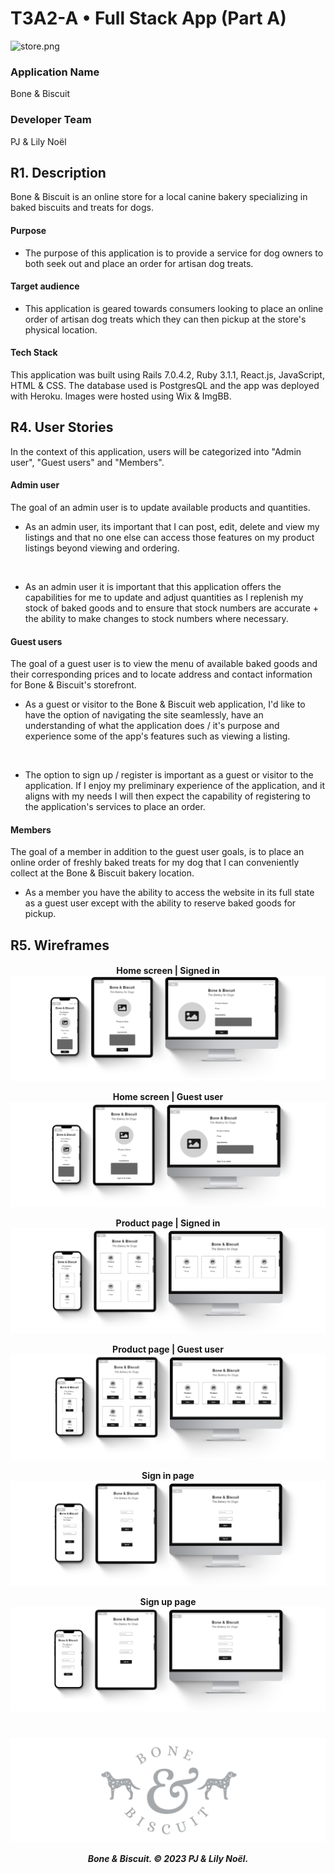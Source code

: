 # T3A2-A • Full Stack App (Part A)

![store.png](docs/store.png)

### Application Name
Bone & Biscuit

### Developer Team
PJ & Lily Noël

## R1. Description
Bone & Biscuit is an online store for a local canine bakery specializing in baked biscuits and treats for dogs. 

#### Purpose
- The purpose of this application is to provide a service for dog owners to both seek out and place an order for artisan dog treats. 

<!-- 

#### Functionality / Features
- User sign up / login 
- Create a new review
- Select a star rating 
- Edit & destroy own ratings  
  
- -->

#### Target audience 
- This application is geared towards consumers looking to place an online order of artisan dog treats which they can then pickup at the store's physical location. 

#### Tech Stack
This application was built using Rails 7.0.4.2, Ruby 3.1.1, React.js, JavaScript, HTML & CSS. The database used is PostgresQL and the app was deployed with Heroku. Images were hosted using Wix & ImgBB. <!-- may need to be updated closer to deployment -->

<!-- 
## R2. Dataflow Diagram 

## R3. Application Architecture Diagram -->

## R4. User Stories 
In the context of this application, users will be categorized into "Admin user", "Guest users" and "Members".

#### Admin user
The goal of an admin user is to update available products and quantities.

- As an admin user, its important that I can post, edit, delete and view my listings and that no one else can access those features on my product listings beyond viewing and ordering. 
<br>

- As an admin user it is important that this application offers the capabilities for me to update and adjust quantities as I replenish my stock of baked goods and to ensure that stock numbers are accurate + the ability to make changes to stock numbers where necessary. 

#### Guest users
The goal of a guest user is to view the menu of available baked goods and their corresponding prices and to locate address and contact information for Bone & Biscuit's storefront. 
<br>

- As a guest or visitor to the Bone & Biscuit web application, I'd like to have the option of navigating the site seamlessly, have an understanding of what the application does / it's purpose and experience some of the app's features such as viewing a listing. 
<br>

- The option to sign up / register is important as a guest or visitor to the application. If I enjoy my preliminary experience of the application, and it aligns with my needs I will then expect the capability of registering to the application's services to place an order. 
  
#### Members
The goal of a member in addition to the guest user goals, is to place an online order of freshly baked treats for my dog that I can conveniently collect at the Bone & Biscuit bakery location.
<br>

- As a member you have the ability to access the website in its full state as a guest user except with the ability to reserve baked goods for pickup.  

## R5. Wireframes

<h4 align="center">

Home screen | Signed in <br>
![homeIn.png](docs/homeIn.png)

Home screen | Guest user <br>
![homeOut.png](docs/homeOut.png)

Product page | Signed in <br>
![itemIn.png](docs/itemIn.png)

Product page | Guest user <br>
![itemOut.png](docs/itemOut.png)

Sign in page <br>
![signIn.png](docs/signIn.png)

Sign up page <br>
![signUp.png](docs/signUp.png)

</h4>

<!-- ## R6 Screenshots of your Trello board throughout the duration of your project  -->


#

<h5 align="center">

![logo.png](docs/logo.png)

Bone & Biscuit. © 2023 PJ & Lily Noël.

</h5>

